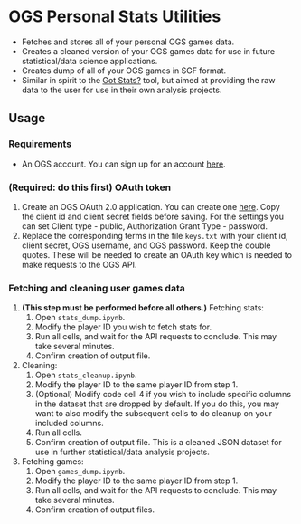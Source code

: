 # OGS Personal Stats Utilities
* Fetches and stores all of your personal OGS games data.
* Creates a cleaned version of your OGS games data for use in future statistical/data science applications.
* Creates dump of all of your OGS games in SGF format.
* Similar in spirit to the [Got Stats?](https://avavt.github.io/gotstats/#/) tool, but aimed at providing the raw data to the user for use in their own analysis projects.

## Usage

### Requirements

* An OGS account. You can sign up for an account [here](https://online-go.com/).

### **(Required: do this first)** OAuth token
1. Create an OGS OAuth 2.0 application. You can create one [here](https://online-go.com/oauth2/applications/). Copy the client id and client secret fields before saving. For the settings you can set Client type - public, Authorization Grant Type - password.
2. Replace the corresponding terms in the file `keys.txt` with your client id, client secret, OGS username, and OGS password. Keep the double quotes. These will be needed to create an OAuth key which is needed to make requests to the OGS API.
    
### Fetching and cleaning user games data
1. **(This step must be performed before all others.)** Fetching stats:
    1. Open `stats_dump.ipynb`.
    2. Modify the player ID you wish to fetch stats for.
    2. Run all cells, and wait for the API requests to conclude. This may take several minutes.
    3. Confirm creation of output file.
2. Cleaning:
    1. Open `stats_cleanup.ipynb`.
    2. Modify the player ID to the same player ID from step 1.
    3. (Optional) Modify code cell 4 if you wish to include specific columns in the dataset that are dropped by default. If you do this, you may want to also modify the subsequent cells to do cleanup on your included columns.
    3. Run all cells.
    4. Confirm creation of output file. This is a cleaned JSON dataset for use in further statistical/data analysis projects.
3. Fetching games:
    1. Open `games_dump.ipynb`.
    2. Modify the player ID to the same player ID from step 1.
    3. Run all cells, and wait for the API requests to conclude. This may take several minutes.
    4. Confirm creation of output files.
